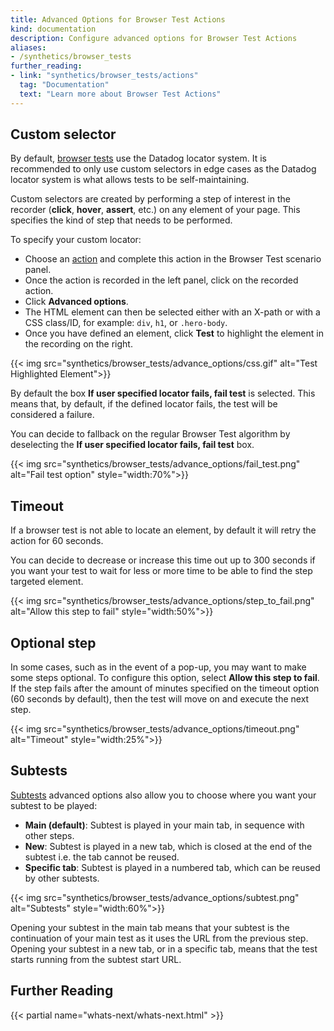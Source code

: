 ```yaml
---
title: Advanced Options for Browser Test Actions
kind: documentation
description: Configure advanced options for Browser Test Actions
aliases:
- /synthetics/browser_tests
further_reading:
- link: "synthetics/browser_tests/actions"
  tag: "Documentation"
  text: "Learn more about Browser Test Actions"
---
```


## Custom selector

By default, [browser tests][1] use the Datadog locator system. It is recommended to only use custom selectors in edge cases as the Datadog locator system is what allows tests to be self-maintaining.

Custom selectors are created by performing a step of interest in the recorder (**click**, **hover**, **assert**, etc.) on any element of your page. This specifies the kind of step that needs to be performed.

To specify your custom locator:

* Choose an [action][2] and complete this action in the Browser Test scenario panel.
* Once the action is recorded in the left panel, click on the recorded action.
* Click **Advanced options**.
* The HTML element can then be selected either with an X-path or with a CSS class/ID, for example: `div`, `h1`, or `.hero-body`.
* Once you have defined an element, click **Test** to highlight the element in the recording on the right.

{{< img src="synthetics/browser_tests/advance_options/css.gif" alt="Test Highlighted Element">}}

By default the box **If user specified locator fails, fail test** is selected. This means that, by default, if the defined locator fails, the test will be considered a failure.

You can decide to fallback on the regular Browser Test algorithm by deselecting the **If user specified locator fails, fail test** box.

{{< img src="synthetics/browser_tests/advance_options/fail_test.png" alt="Fail test option" style="width:70%">}}

## Timeout

If a browser test is not able to locate an element, by default it will retry the action for 60 seconds.

You can decide to decrease or increase this time out up to 300 seconds if you want your test to wait for less or more time to be able to find the step targeted element.

{{< img src="synthetics/browser_tests/advance_options/step_to_fail.png" alt="Allow this step to fail" style="width:50%">}}

## Optional step

In some cases, such as in the event of a pop-up, you may want to make some steps optional. To configure this option, select **Allow this step to fail**. If the step fails after the amount of minutes specified on the timeout option (60 seconds by default), then the test will move on and execute the next step.

{{< img src="synthetics/browser_tests/advance_options/timeout.png" alt="Timeout" style="width:25%">}}

## Subtests

[Subtests][3] advanced options also allow you to choose where you want your subtest to be played:

* **Main (default)**: Subtest is played in your main tab, in sequence with other steps.
* **New**: Subtest is played in a new tab, which is closed at the end of the subtest i.e. the tab cannot be reused.
* **Specific tab**: Subtest is played in a numbered tab, which can be reused by other subtests.

{{< img src="synthetics/browser_tests/advance_options/subtest.png" alt="Subtests" style="width:60%">}}

Opening your subtest in the main tab means that your subtest is the continuation of your main test as it uses the URL from the previous step. Opening your subtest in a new tab, or in a specific tab, means that the test starts running from the subtest start URL.

## Further Reading

{{< partial name="whats-next/whats-next.html" >}}

[1]: /synthetics/browser_tests/
[2]: /synthetics/browser_tests/actions
[3]: /synthetics/browser_tests/actions/#subtests
